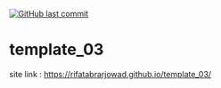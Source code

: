 [![GitHub last commit](https://img.shields.io/github/last-commit/rifatabrarjowad/template_03)](https://github.com/rifatabrarjowad/template_03/commits/main)
# template_03
site link : https://rifatabrarjowad.github.io/template_03/
